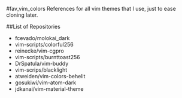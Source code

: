 #fav_vim_colors
References for all vim themes that I use, just to ease cloning later.

##List of Repositories
* fcevado/molokai_dark
* vim-scripts/colorful256
* reinecke/vim-cgpro
* vim-scripts/burnttoast256
* DrSpatula/vim-buddy
* vim-scrips/blacklight
* atweiden/vim-colors-behelit
* gosukiwi/vim-atom-dark
* jdkanai/vim-material-theme
